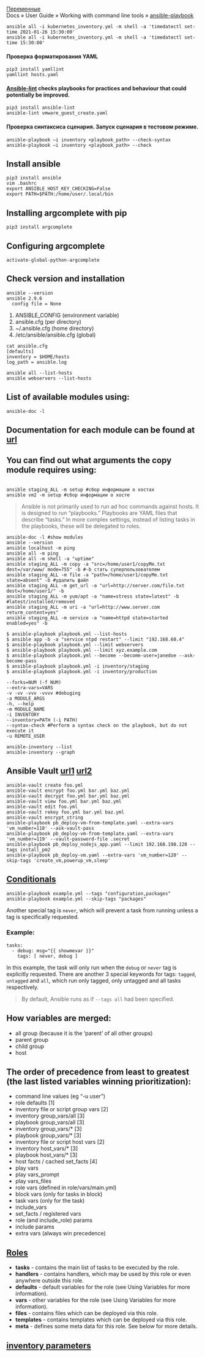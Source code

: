 [Переменные](https://ansible-for-network-engineers.readthedocs.io/ru/latest/book/02_playbook_basics/variables.html)  
Docs » User Guide » Working with command line tools » [ansible-playbook](https://docs.ansible.com/ansible/latest/cli/ansible-playbook.html)
```
ansible all -i kubernetes_inventory.yml -m shell -a 'timedatectl set-time 2021-01-26 15:30:00'
ansible all -i kubernetes_inventory.yml -m shell -a 'timedatectl set-time 15:30:00'
```
#### Проверка форматирования YAML
```
pip3 install yamllint
yamllint hosts.yaml
```
#### [Ansible-lint](https://github.com/ansible/ansible-lint) checks playbooks for practices and behaviour that could potentially be improved.
```
pip3 install ansible-lint
ansible-lint vmware_guest_create.yaml
```
#### Проверка синтаксиса сценария. Запуск сценария в тестовом режиме.
```
ansible-playbook –i inventory <playbook_path> --check-syntax
ansible-playbook –i inventory <playbook_path> --check
```
## Install ansible
```
pip3 install ansible
vim .bashrc
export ANSIBLE_HOST_KEY_CHECKING=False
export PATH=$PATH:/home/user/.local/bin
```
## Installing argcomplete with pip
```pip3 install argcomplete```
## Configuring argcomplete
```activate-global-python-argcomplete```

## Check version and installation
```
ansible --version
ansible 2.9.6
  config file = None
```

1. ANSIBLE_CONFIG (environment variable)
2. ansible.cfg (per directory)
3. ~/.ansible.cfg (home directory)
4. /etc/ansible/ansible.cfg (global)
```
cat ansible.cfg
[defaults]
inventory = $HOME/hosts
log_path = ansible.log

ansible all --list-hosts
ansible webservers --list-hosts
```
## List of available modules using:
```ansible-doc -l```

## Documentation for each module can be found at [url](http://docs.ansible.com/ansible/latest/modules_by_category.html)
## You can find out what arguments the copy module requires using:
```ansible-doc copy

ansible staging_ALL -m setup #сбор информации о хостах
ansible vm2 -m setup #сбор информации о хосте
```
> Ansible is not primarily used to run ad hoc commands against hosts. 
> It is designed to run “playbooks.” Playbooks are YAML files that describe “tasks.”
> In more complex settings, instead of listing tasks in the playbooks, these will be delegated to roles.
```
ansible-doc -l #show modules
ansible --version
ansible localhost -m ping
ansible all -m ping
ansible all -m shell -a "uptime"
ansible staging_ALL -m copy -a "src=/home/user1/copyMe.txt dest=/var/www/ mode=755" -b #-b стать суперпользователем
ansible staging_ALL -m file -a "path=/home/user1/copyMe.txt state=absent" -b #удалить файл
ansible staging_ALL -m get_url -a "url=http://server.com/file.txt dest=/home/user1/" -b
ansible staging_ALL -m yum/apt -a "name=stress state=latest" -b #latest/installed/removed
ansible staging_ALL -m uri -a "url=http://www.server.com returm_content=yes"
ansible staging_ALL -m service -a "name=httpd state=started enabled=yes" -b

$ ansible-playbook playbook.yml --list-hosts
$ ansible app -b -a "service ntpd restart" --limit "192.168.60.4"
$ ansible-playbook playbook.yml --limit webservers
$ ansible-playbook playbook.yml --limit xyz.example.com
$ ansible-playbook playbook.yml --become --become-user=janedoe --ask-become-pass
$ ansible-playbook playbook.yml -i inventory/staging
$ ansible-playbook playbook.yml -i inventory/production

--forks=NUM (-f NUM)
--extra-vars=VARS
-v -vv -vvv -vvvv #debuging
-a MODULE_ARGS
-h, --help
-m MODULE_NAME
-i INVENTORY
--inventory=PATH (-i PATH)
--syntax-check #Perform a syntax check on the playbook, but do not execute it
-u REMOTE_USER

ansible-inventory --list
ansible-inventory --graph
```
## Ansible Vault [url1](https://www.youtube.com/watch?v=20g9BNilDvg&list=PLg5SS_4L6LYufspdPupdynbMQTBnZd31N) [url2](https://docs.ansible.com/ansible/latest/user_guide/vault.html)
```
ansible-vault create foo.yml
ansible-vault encrypt foo.yml bar.yml baz.yml
ansible-vault decrypt foo.yml bar.yml baz.yml
ansible-vault view foo.yml bar.yml baz.yml
ansible-vault edit foo.yml
ansible-vault rekey foo.yml bar.yml baz.yml
ansible-vault encrypt_string
ansible-playbook pb_deploy-vm-from-template.yaml --extra-vars 'vm_number=118' --ask-vault-pass
ansible-playbook pb_deploy-vm-from-template.yaml --extra-vars 'vm_number=119' --vault-password-file .secret
ansible-playbook pb_deploy_nodejs_app.yaml --limit 192.168.198.120 --tags install_pm2
ansible-playbook pb_deploy-vm.yaml --extra-vars 'vm_number=120' --skip-tags 'create_vm,powerup_vm,sleep'
```
## [Conditionals](https://docs.ansible.com/ansible/latest/user_guide/playbooks_conditionals.html)
```
ansible-playbook example.yml --tags "configuration,packages"
ansible-playbook example.yml --skip-tags "packages"
```

Another special tag is `never`, which will prevent a task from running unless a tag is specifically requested.
### Example:
```
tasks:
  - debug: msg="{{ showmevar }}"
    tags: [ never, debug ]
```
In this example, the task will only run when the `debug` or `never` tag is explicitly requested.
There are another 3 special keywords for tags: `tagged`, `untagged` and `all`, which run only tagged, only untagged and all tasks respectively.
> By default, Ansible runs as if `--tags all` had been specified.

## How variables are merged:
* all group (because it is the ‘parent’ of all other groups)
* parent group
* child group
* host

## The order of precedence from least to greatest (the last listed variables winning prioritization):
* command line values (eg “-u user”)
* role defaults [1]
* inventory file or script group vars [2]
* inventory group_vars/all [3]
* playbook group_vars/all [3]
* inventory group_vars/* [3]
* playbook group_vars/* [3]
* inventory file or script host vars [2]
* inventory host_vars/* [3]
* playbook host_vars/* [3]
* host facts / cached set_facts [4]
* play vars
* play vars_prompt
* play vars_files
* role vars (defined in role/vars/main.yml)
* block vars (only for tasks in block)
* task vars (only for the task)
* include_vars
* set_facts / registered vars
* role (and include_role) params
* include params
* extra vars (always win precedence)

## [Roles](https://docs.ansible.com/ansible/latest/user_guide/playbooks_reuse_roles.html#playbooks-reuse-roles)
* **tasks** - contains the main list of tasks to be executed by the role.
* **handlers** - contains handlers, which may be used by this role or even anywhere outside this role.
* **defaults** - default variables for the role (see Using Variables for more information).
* **vars** - other variables for the role (see Using Variables for more information).
* **files** - contains files which can be deployed via this role.
* **templates** - contains templates which can be deployed via this role.
* **meta** - defines some meta data for this role. See below for more details.

## [inventory parameters](https://docs.ansible.com/ansible/latest/user_guide/intro_inventory.html#connecting-to-hosts-behavioral-inventory-parameters)
